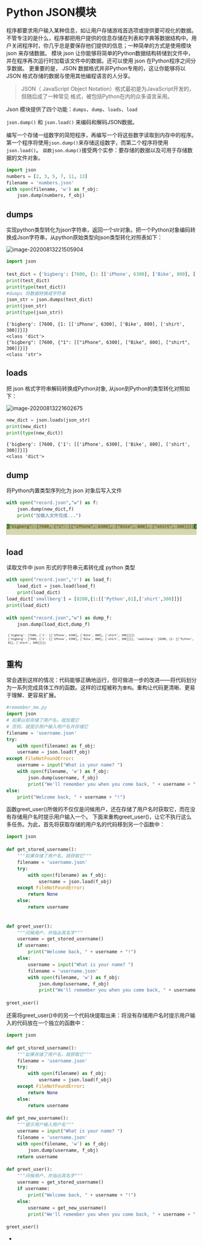 # Python JSON模块

程序都要求用户输入某种信息，如让用户存储游戏首选项或提供要可视化的数据。不管专注的是什么，程序都把用户提供的信息存储在列表和字典等数据结构中。用户关闭程序时，你几乎总是要保存他们提供的信息；一种简单的方式是使用模块 json 来存储数据。
模块 json 让你能够将简单的Python数据结构转储到文件中，并在程序再次运行时加载该文件中的数据。还可以使用 json 在Python程序之间分享数据。 更重要的是， JSON 数据格式并非Python专用的，这让你能够将以 JSON 格式存储的数据与使用其他编程语言的人分享。

> JSON（ JavaScript Object Notation）格式最初是为JavaScript开发的，但随后成了一种常见 格式，被包括Python在内的众多语言采用。

Json 模块提供了四个功能：`dumps`、`dump`、`loads`、`load`

`json.dump()` 和 `json.load()` 来编码和解码JSON数据。

编写一个存储一组数字的简短程序，再编写一个将这些数字读取到内存中的程序。第一个程序将使用`json.dump()`来存储这组数字，而第二个程序将使用`json.load()`。
`函数json.dump()`接受两个实参：要存储的数据以及可用于存储数据的文件对象。

```python
import json
numbers = [2, 3, 5, 7, 11, 13]
filename = 'numbers.json'
with open(filename, 'w') as f_obj:
	json.dump(numbers, f_obj)

```

## dumps

实现python类型转化为json字符串，返回一个str对象。把一个Python对象编码转换成Json字符串，从python原始类型向json类型转化对照表如下：

![image-20200813221505904](C:\Users\Hu\AppData\Roaming\Typora\typora-user-images\image-20200813221505904.png)

```python
import json

test_dict = {'bigberg': [7600, {1: [['iPhone', 6300], ['Bike', 800], ['shirt', 300]]}]}
print(test_dict)
print(type(test_dict))
#dumps 将数据转换成字符串
json_str = json.dumps(test_dict)
print(json_str)
print(type(json_str))
```

```
{'bigberg': [7600, {1: [['iPhone', 6300], ['Bike', 800], ['shirt', 300]]}]}
<class 'dict'>
{"bigberg": [7600, {"1": [["iPhone", 6300], ["Bike", 800], ["shirt", 300]]}]}
<class 'str'>
```

## loads

把 json 格式字符串解码转换成Python对象,  从json到Python的类型转化对照如下：

![image-20200813221602675](C:\Users\Hu\AppData\Roaming\Typora\typora-user-images\image-20200813221602675.png)

```python
new_dict = json.loads(json_str)
print(new_dict)
print(type(new_dict))
```

```
{'bigberg': [7600, {'1': [['iPhone', 6300], ['Bike', 800], ['shirt', 300]]}]}
<class 'dict'>
```

## dump

将Python内置类型序列化为 json 对象后写入文件

```python
with open("record.json","w") as f:
    json.dump(new_dict,f)
    print("加载入文件完成...")
```

<img src="https://raw.githubusercontent.com/HG1227/image/master/img_tuchuang/20200504115110.png"/>



## load

读取文件中 json 形式的字符串元素转化成 python 类型

```python
with open("record.json",'r') as load_f:
    load_dict = json.load(load_f)
    print(load_dict)
load_dict['smallberg'] = [8200,{1:[['Python',81],['shirt',300]]}]
print(load_dict)

with open("record.json","w") as dump_f:
    json.dump(load_dict,dump_f)
```

<img src="https://raw.githubusercontent.com/HG1227/image/master/img_tuchuang/20200504115302.png"/>

## 重构

常会遇到这样的情况：代码能够正确地运行，但可做进一步的改进——将代码划分为一系列完成具体工作的函数。这样的过程被称为`重构`。重构让代码更清晰、更易于理解、更容易扩展。

```python
#remember_me.py
import json
# 如果以前存储了用户名，就加载它
# 否则，就提示用户输入用户名并存储它
filename = 'username.json'
try:
	with open(filename) as f_obj:
	username = json.load(f_obj)
except FileNotFoundError:
	username = input("What is your name? ")
	with open(filename, 'w') as f_obj:
		json.dump(username, f_obj)
		print("We'll remember you when you come back, " + username + "!")
else:
	print("Welcome back, " + username + "!")

```

函数greet_user()所做的不仅仅是问候用户，还在存储了用户名时获取它，而在没有存储用户名时提示用户输入一个。
下面来重构greet_user()，让它不执行这么多任务。为此，首先将获取存储的用户名的代码移到另一个函数中：

```python
import json

def get_stored_username():
	"""如果存储了用户名，就获取它"""
	filename = 'username.json'
	try:
		with open(filename) as f_obj:
			username = json.load(f_obj)
	except FileNotFoundError:
		return None
	else:
		return username


def greet_user():
	"""问候用户，并指出其名字"""
	username = get_stored_username()
	if username:
		print("Welcome back, " + username + "!")
	else:
		username = input("What is your name? ")
		filename = 'username.json'
		with open(filename, 'w') as f_obj:
			json.dump(username, f_obj)
			print("We'll remember you when you come back, " + username + "!")

greet_user()

```

还需将greet_user()中的另一个代码块提取出来：将没有存储用户名时提示用户输入的代码放在一个独立的函数中：

```python
import json

def get_stored_username():
	"""如果存储了用户名，就获取它"""
	filename = 'username.json'
	try:
		with open(filename) as f_obj:
			username = json.load(f_obj)
	except FileNotFoundError:
		return None
	else:
		return username

def get_new_username():
	"""提示用户输入用户名"""
	username = input("What is your name? ")
	filename = 'username.json'
	with open(filename, 'w') as f_obj:
		json.dump(username, f_obj)
	return username

def greet_user():
	"""问候用户，并指出其名字"""
	username = get_stored_username()
	if username:
		print("Welcome back, " + username + "!")
	else:
		username = get_new_username()
		print("We'll remember you when you come back, " + username + "!")

greet_user()

```









- 